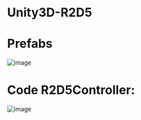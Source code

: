 # Unity3D-R2D5

# Prefabs
![image](https://github.com/user-attachments/assets/9a745dbb-284f-4049-a178-589742ced31f)
# Code R2D5Controller:
![image](https://github.com/user-attachments/assets/37e64a42-1a3f-4ef4-8a94-d22ee31218ce)

